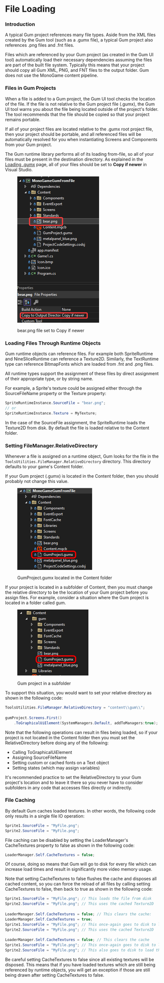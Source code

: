 # File Loading

### Introduction

A typical Gum project references many file types. Aside from the XML files created by the Gum tool (such as a .gumx file), a typical Gum project also references .png files and .fnt files.

Files which are referenced by your Gum project (as created in the Gum UI tool) automatically load their necessary dependencies assuming the files are part of the built file system. Typically this means that your project should copy all Gum XML, PNG, and FNT files to the output folder. Gum does not use the MonoGame content pipeline.

### Files in Gum Projects

When a file is added to a Gum project, the Gum UI tool checks the location of the file. If the file is not relative to the Gum project file (.gumx), the Gum UI tool warns you about the file being located outside of the project's folder. The tool recommends that the file should be copied so that your project remains portable.

If all of your project files are located relative to the .gumx root project file, then your project should be portable, and all referenced files will be automatically resolved for you when instantiating Screens and Components from your Gum project.

The Gum runtime library performs all of its loading from-file, so all of your files must be present in the destination directory. As explained in the [Loading .gumx](loading-.gumx-gum-project.md) page, all of your files should be set to **Copy if newer** in Visual Studio.

<figure><img src="../.gitbook/assets/image (4) (1) (1) (1).png" alt=""><figcaption><p>bear.png file set to Copy if newer</p></figcaption></figure>

### Loading Files Through Runtime Objects

Gum runtime objects can reference files. For example both SpriteRuntime and NineSliceRuntime can reference a Texture2D. Similarly, the TextRuntime type can reference BitmapFonts which are loaded from .fnt and .png files.

All runtime types support the assignment of these files by direct assignment of their appropriate type, or by string name.&#x20;

For example, a Sprite's texture could be assigned either through the SourceFileName property or the Texture property:

```csharp
SpriteRuntimeInstance.SourceFile = "bear.png";
// or
SpriteRuntimeInstance.Texture = MyTexture;
```

In the case of the SourceFile assignment, the SpriteRuntime loads the Texture2D from disk. By default the file is loaded relative to the Content folder.

### Setting FileManager.RelativeDirectory

Whenever a file is assigned on a runtime object, Gum looks for the file in the `ToolsUtilities.FileManager.RelativeDirectory` directory. This directory defaults to your game's Content folder.

If your Gum project (.gumx) is located in the Content folder, then you should probably not change this value.

<figure><img src="../.gitbook/assets/image (44).png" alt=""><figcaption><p>GumProject.gumx located in the Content folder</p></figcaption></figure>

If your project is located in a subfolder of Content, then you must change the relative directory to be the location of your Gum project before you assign files. For example,  consider a situation where the Gum project is located in a folder called gum.

<figure><img src="../.gitbook/assets/image (45).png" alt=""><figcaption><p>Gum project in a subfolder</p></figcaption></figure>

To support this situation, you would want to set your relative directory as shown in the following code:

```csharp
ToolsUtilities.FileManager.RelativeDirectory = "content\\gum\\";

gumProject.Screens.First()
    .ToGraphicalUiElement(SystemManagers.Default, addToManagers:true);
```

Note that the following operations can result in files being loaded, so if your project is not located in the Content folder then you must set the RelativeDirectory before doing any of the following:

* Calling ToGraphicalUiElement
* Assigning SourceFileName
* Setting custom or cached fonts on a Text object
* Setting states (which may assign variables)

It's recommended practice to set the RelativeDirectory to your Gum project's location and to leave it there so you never have to consider subfolders in any code that accesses files directly or indirectly.

### File Caching

By default Gum caches loaded textures. In other words, the following code only results in a single file IO operation:

```csharp
Sprite1.SourceFile = "MyFile.png";
Sprite2.SourceFile = "MyFile.png";
```

File caching can be disabled by setting the LoaderManager's CacheTextures property to false as shown in the following code:

```csharp
LoaderManager.Self.CacheTextures = false;
```

Of course, doing so means that Gum will go to disk for every file which can increase load times and result in significantly more video memory usage.

Note that setting CacheTextures to false flushes the cache and disposes all cached content, so you can force the reload of all files by calling setting CacheTextures to false, then back to true as shown in the following code:

```csharp
Sprite1.SourceFile = "MyFile.png"; // This loads the file from disk
Sprite2.SourceFile = "MyFile.png"; // This uses the cached Texture2D

LoaderManager.Self.CacheTextures = false; // This clears the cache:
LoaderManager.Self.CacheTextures = true;
Sprite1.SourceFile = "MyFile.png"; // This once-again goes to disk to load the file
Sprite2.SourceFile = "MyFile.png"; // This uses the cached Texture2D 

LoaderManager.Self.CacheTextures = false; // This clears the cache
Sprite1.SourceFile = "MyFile.png"; // This once-again goes to disk to load the file
Sprite2.SourceFile = "MyFile.png"; // This also goes to disk to load the file
```

Be careful setting CacheTextures to false since all existing textures will be disposed. This means that if you have loaded textures which are still being referenced by runtime objects, you will get an exception if those are still being drawn after setting CacheTextures to false.
